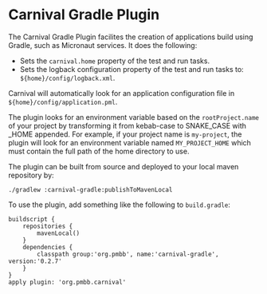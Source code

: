 # Carnival Gradle Plugin

The Carnival Gradle Plugin facilites the creation of applications build using Gradle, such as Micronaut services. It does the following:

-   Sets the `carnival.home` property of the test and run tasks.
-   Sets the logback configuration property of the test and run tasks to: `${home}/config/logback.xml`.

Carnival will automatically look for an application configuration file in `${home}/config/application.pml`.

The plugin looks for an environment variable based on the `rootProject.name` of your project by transforming it from kebab-case to SNAKE_CASE with \_HOME appended. For example, if your project name is `my-project`, the plugin will look for an environment variable named `MY_PROJECT_HOME` which must contain the full path of the home directory to use.

The plugin can be built from source and deployed to your local maven repository by:

```
./gradlew :carnival-gradle:publishToMavenLocal
```

To use the plugin, add something like the following to `build.gradle`:

```
buildscript {
    repositories {
        mavenLocal()
    }
    dependencies {
        classpath group:'org.pmbb', name:'carnival-gradle', version:'0.2.7'
    }
}
apply plugin: 'org.pmbb.carnival'
```
